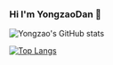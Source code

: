 ### Hi I'm YongzaoDan 👋

![Yongzao's GitHub stats](https://github-readme-stats.vercel.app/api?username=crzbulabula&show_icons=true&theme=tokyonight&count_private=true)

[![Top Langs](https://github-readme-stats.vercel.app/api/top-langs/?username=crzbulabula&theme=tokyonight&count_private=true)](https://github.com/anuraghazra/github-readme-stats)
